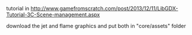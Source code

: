 tutorial in http://www.gamefromscratch.com/post/2013/12/11/LibGDX-Tutorial-3C-Scene-management.aspx

download the jet and flame graphics and put both in "core/assets" folder
